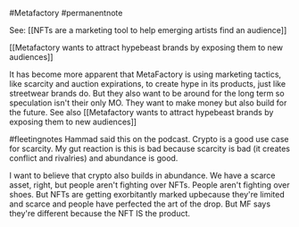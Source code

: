 #Metafactory 
#permanentnote 

See: [[NFTs are a marketing tool to help emerging artists find an audience]]

[[Metafactory wants to attract hypebeast brands by exposing them to new audiences]]

It has become more apparent that MetaFactory is using marketing tactics, like scarcity and auction expirations, to create hype in its products, just like streetwear brands do. But they also want to be around for the long term so speculation isn't their only MO. They want to make money but also build for the future. See also [[Metafactory wants to attract hypebeast brands by exposing them to new audiences]]

#fleetingnotes 
Hammad said this on the podcast. Crypto is a good use case for scarcity. My gut reaction is this is bad because scarcity is bad  (it creates conflict and rivalries) and abundance is good. 

I want to believe that crypto also builds in abundance. We have a scarce asset, right, but people aren't fighting over NFTs. People aren't fighting over shoes. But NFTs are getting exorbitantly marked upbecause they're limited and scarce and people have perfected the art of the drop. But MF says they're different because the NFT IS the product.  